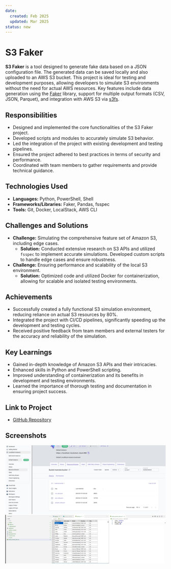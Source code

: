 ```yaml
---
date:
  created: Feb 2025
  updated: Mar 2025
status: new
---
```


# S3 Faker

**S3 Faker** is a tool designed to generate fake data based on a JSON configuration file. The generated data can be saved locally and also uploaded to an AWS S3 bucket. This project is ideal for testing and development purposes, allowing developers to simulate S3 environments without the need for actual AWS resources. Key features include data generation using the [Faker](https://faker.readthedocs.io/en/master/) library, support for multiple output formats (CSV, JSON, Parquet), and integration with AWS S3 via [s3fs](https://s3fs.readthedocs.io/en/latest/).

<!-- more -->

## Responsibilities

- Designed and implemented the core functionalities of the S3 Faker project.
- Developed scripts and modules to accurately simulate S3 behavior.
- Led the integration of the project with existing development and testing pipelines.
- Ensured the project adhered to best practices in terms of security and performance.
- Coordinated with team members to gather requirements and provide technical guidance.

## Technologies Used

- **Languages:** Python, PowerShell, Shell
- **Frameworks/Libraries:** Faker, Pandas, fsspec
- **Tools:** Git, Docker, LocalStack, AWS CLI

## Challenges and Solutions

- **Challenge:** Simulating the comprehensive feature set of Amazon S3, including edge cases.
  - **Solution:** Conducted extensive research on S3 APIs and utilized `fsspec` to implement accurate simulations. Developed custom scripts to handle edge cases and ensure robustness.
- **Challenge:** Ensuring performance and scalability of the local S3 environment.
  - **Solution:** Optimized code and utilized Docker for containerization, allowing for scalable and isolated testing environments.

## Achievements

- Successfully created a fully functional S3 simulation environment, reducing reliance on actual S3 resources by 80%.
- Integrated the project with CI/CD pipelines, significantly speeding up the development and testing cycles.
- Received positive feedback from team members and external testers for the accuracy and reliability of the simulation.

## Key Learnings

- Gained in-depth knowledge of Amazon S3 APIs and their intricacies.
- Enhanced skills in Python and PowerShell scripting.
- Improved understanding of containerization and its benefits in development and testing environments.
- Learned the importance of thorough testing and documentation in ensuring project success.

## Link to Project

- [GitHub Repository](https://github.com/mrxsierra/s3_faker)

## Screenshots

![LocalStack Resource Image](https://github.com/mrxsierra/s3_faker/blob/main/img/localstack%20resource.jpg)
![Faker Data Generation](https://github.com/mrxsierra/s3_faker/blob/main/img/update.jpg)
